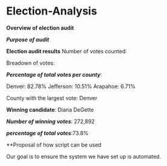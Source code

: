 # Election-Analysis

**Overview of election audit**

***Purpose of audit***




**Election audit results**
Number of votes counted:

Breadown of votes:

***Percentage of total votes per county***:

Denver: 82.78%
Jefferson: 10.51%
Arapahoe: 6.71%

County with the largest vote:  Denver

**Winning candidate**: Diana DeGette

***Number of winning votes***: 272,892

***percentage of total votes***:73.8%

**Proposal of how script can be used

Our goal is to ensure the system we have set up is automated.
